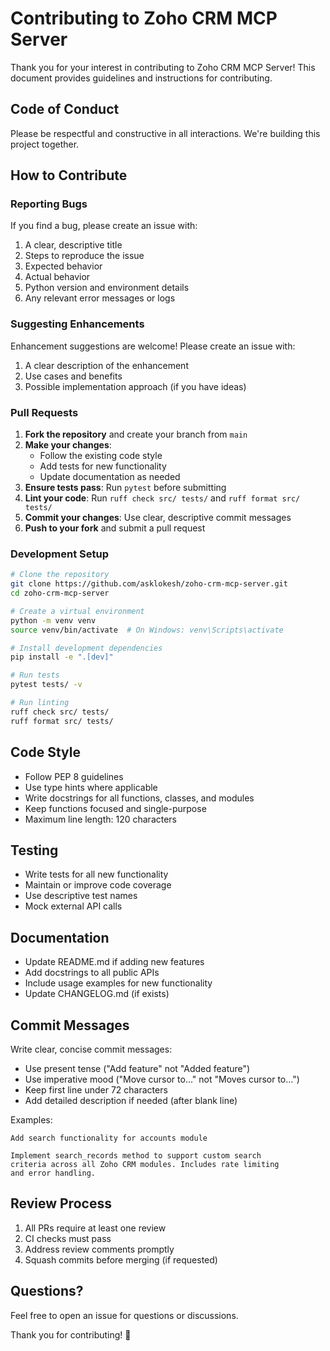 # Contributing to Zoho CRM MCP Server

Thank you for your interest in contributing to Zoho CRM MCP Server! This document provides guidelines and instructions for contributing.

## Code of Conduct

Please be respectful and constructive in all interactions. We're building this project together.

## How to Contribute

### Reporting Bugs

If you find a bug, please create an issue with:

1. A clear, descriptive title
2. Steps to reproduce the issue
3. Expected behavior
4. Actual behavior
5. Python version and environment details
6. Any relevant error messages or logs

### Suggesting Enhancements

Enhancement suggestions are welcome! Please create an issue with:

1. A clear description of the enhancement
2. Use cases and benefits
3. Possible implementation approach (if you have ideas)

### Pull Requests

1. **Fork the repository** and create your branch from `main`
2. **Make your changes**:
   - Follow the existing code style
   - Add tests for new functionality
   - Update documentation as needed
3. **Ensure tests pass**: Run `pytest` before submitting
4. **Lint your code**: Run `ruff check src/ tests/` and `ruff format src/ tests/`
5. **Commit your changes**: Use clear, descriptive commit messages
6. **Push to your fork** and submit a pull request

### Development Setup

```bash
# Clone the repository
git clone https://github.com/asklokesh/zoho-crm-mcp-server.git
cd zoho-crm-mcp-server

# Create a virtual environment
python -m venv venv
source venv/bin/activate  # On Windows: venv\Scripts\activate

# Install development dependencies
pip install -e ".[dev]"

# Run tests
pytest tests/ -v

# Run linting
ruff check src/ tests/
ruff format src/ tests/
```

## Code Style

- Follow PEP 8 guidelines
- Use type hints where applicable
- Write docstrings for all functions, classes, and modules
- Keep functions focused and single-purpose
- Maximum line length: 120 characters

## Testing

- Write tests for all new functionality
- Maintain or improve code coverage
- Use descriptive test names
- Mock external API calls

## Documentation

- Update README.md if adding new features
- Add docstrings to all public APIs
- Include usage examples for new functionality
- Update CHANGELOG.md (if exists)

## Commit Messages

Write clear, concise commit messages:

- Use present tense ("Add feature" not "Added feature")
- Use imperative mood ("Move cursor to..." not "Moves cursor to...")
- Keep first line under 72 characters
- Add detailed description if needed (after blank line)

Examples:
```
Add search functionality for accounts module

Implement search_records method to support custom search
criteria across all Zoho CRM modules. Includes rate limiting
and error handling.
```

## Review Process

1. All PRs require at least one review
2. CI checks must pass
3. Address review comments promptly
4. Squash commits before merging (if requested)

## Questions?

Feel free to open an issue for questions or discussions.

Thank you for contributing! 🎉
